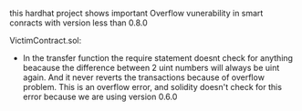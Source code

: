this hardhat project shows important Overflow vunerability in
smart conracts with version less than 0.8.0

VictimContract.sol:

- In the transfer function the require statement doesnt check for 
anything beacause the difference between 2 uint numbers will always be uint again.
And it never reverts the transactions because of overflow problem.
This is an overflow error, and solidity doesn't check for this error because 
we are using version 0.6.0




